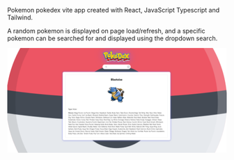 Pokemon pokedex vite app created with React, JavaScript Typescript and Tailwind.

A random pokemon is displayed on page load/refresh, and a specific pokemon can be searched for and displayed using the dropdown search.


![Pokedex screenshot](./public/pokedex-screenshot.png)
